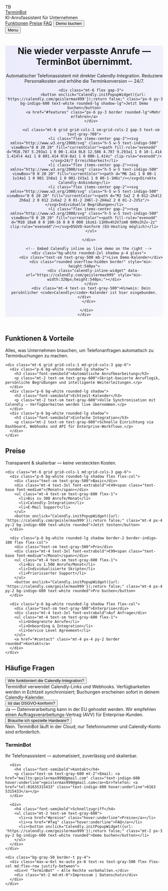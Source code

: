 <!--
  terminbot-landing.html
  Fertige Single-File Landingpage für deinen TerminBot.
  Anleitung:
  1) Dein echter Calendly-Link ist bereits eingebaut: https://calendly.com/geislermax999
  2) Push die Datei zu GitHub (z.B. repository root). Auf GitHub Pages als Branch gh-pages oder main deployen.
  3) Optional: Passe Farben/Logo/Copy an.

  Technologien:
  - Tailwind CSS via CDN (schnelles Prototyping)
  - Calendly Inline-Widget + Popup
  - Responsives Layout, FAQ-Accordion
-->

<!doctype html>
<html lang="de">
<head>
  <meta charset="utf-8" />
  <meta name="viewport" content="width=device-width,initial-scale=1" />
  <title>TerminBot — KI-Telefonassistent für Unternehmen</title>
  <meta name="description" content="TerminBot — Ihr virtueller Telefonassistent, 24/7. Automatische Terminvergabe per Anruf, Calendly-Integration, DSGVO-freundlich." />

  <!-- Tailwind CDN (Play) -->
  <script src="https://cdn.tailwindcss.com"></script>

  <!-- Calendly widget -->
  <link href="https://assets.calendly.com/assets/external/widget.css" rel="stylesheet">
  <script src="https://assets.calendly.com/assets/external/widget.js" type="text/javascript"></script>

  <style>
    /* Kleine, gezielte Ergänzungen zu Tailwind */
    .hero-bg{
      background-image: linear-gradient(120deg, rgba(99,102,241,0.12), rgba(99,102,241,0.04));
    }
    .glass{
      background: rgba(255,255,255,0.6);
      backdrop-filter: blur(6px);
    }
  </style>
</head>
<body class="antialiased text-gray-800 bg-gray-50">

  <!-- NAV -->
  <nav class="max-w-6xl mx-auto px-6 py-5 flex items-center justify-between">
    <div class="flex items-center gap-3">
      <div class="w-10 h-10 rounded-lg bg-indigo-600 flex items-center justify-center text-white font-bold">TB</div>
      <div>
        <a href="#" class="font-semibold text-xl">TerminBot</a>
        <div class="text-xs text-gray-500">KI-Anrufassistent für Unternehmen</div>
      </div>
    </div>
    <div class="hidden md:flex items-center gap-4">
      <a href="#features" class="hover:underline">Funktionen</a>
      <a href="#preise" class="hover:underline">Preise</a>
      <a href="#faq" class="hover:underline">FAQ</a>
      <button onclick="Calendly.initPopupWidget({url: 'https://calendly.com/geislermax999'});return false;" class="ml-2 px-4 py-2 bg-indigo-600 text-white rounded-lg shadow">Demo buchen</button>
    </div>
    <div class="md:hidden">
      <button id="mobile-menu-btn" class="px-3 py-2 border rounded">Menu</button>
    </div>
  </nav>

  <!-- HERO -->
  <header class="hero-bg">
    <div class="max-w-6xl mx-auto px-6 py-14">
      <div class="grid grid-cols-1 md:grid-cols-2 gap-10 items-center">
        <div>
          <h1 class="text-4xl md:text-5xl font-extrabold leading-tight">Nie wieder verpasste Anrufe — <span class="text-indigo-600">TerminBot</span> übernimmt.</h1>
          <p class="mt-4 text-lg text-gray-600">Automatischer Telefonassistent mit direkter Calendly-Integration. Reduziere Personalkosten und erhöhe die Terminkonversion — 24/7.</p>

          <div class="mt-6 flex gap-3">
            <button onclick="Calendly.initPopupWidget({url: 'https://calendly.com/geislermax999'});return false;" class="px-6 py-3 bg-indigo-600 text-white rounded-lg shadow-lg">Jetzt Demo buchen</button>
            <a href="#features" class="px-6 py-3 border rounded-lg">Mehr erfahren</a>
          </div>

          <ul class="mt-6 grid grid-cols-1 sm:grid-cols-2 gap-3 text-sm text-gray-700">
            <li class="flex items-center gap-2"><svg xmlns="http://www.w3.org/2000/svg" class="h-5 w-5 text-indigo-500" viewBox="0 0 20 20" fill="currentColor"><path fill-rule="evenodd" d="M16.707 5.293a1 1 0 00-1.414 0L8 12.586 4.707 9.293a1 1 0 10-1.414 1.414l4 4a1 1 0 001.414 0l8-8a1 1 0 000-1.414z" clip-rule="evenodd"/></svg>24/7 Erreichbarkeit</li>
            <li class="flex items-center gap-2"><svg xmlns="http://www.w3.org/2000/svg" class="h-5 w-5 text-indigo-500" viewBox="0 0 20 20" fill="currentColor"><path d="M6 2a1 1 0 00-1 1v14a1 1 0 001 1h8a1 1 0 001-1V3a1 1 0 00-1-1H6z"/></svg>Direkte Calendly-Anbindung</li>
            <li class="flex items-center gap-2"><svg xmlns="http://www.w3.org/2000/svg" class="h-5 w-5 text-indigo-500" viewBox="0 0 20 20" fill="currentColor"><path d="M2 5a2 2 0 012-2h4l2 2h6a2 2 0 012 2v6a2 2 0 01-2 2H6l-2-2H4a2 2 0 01-2-2V5z"/></svg>Individuelle Begrüßungen</li>
            <li class="flex items-center gap-2"><svg xmlns="http://www.w3.org/2000/svg" class="h-5 w-5 text-indigo-500" viewBox="0 0 20 20" fill="currentColor"><path fill-rule="evenodd" d="M10 18a8 8 0 100-16 8 8 0 000 16zm1-11H9v4h2V7zm0 6H9v2h2v-2z" clip-rule="evenodd"/></svg>DSGVO-konform (EU-Hosting möglich)</li>
          </ul>

        </div>

        <!-- Embed Calendly inline as live demo on the right -->
        <div class="bg-white rounded-2xl shadow p-4 glass">
          <div class="text-sm text-gray-500 mb-2">Live Demo-Kalender</div>
          <div class="rounded overflow-hidden border" style="min-height:540px">
            <div class="calendly-inline-widget" data-url="https://calendly.com/geislermax999" style="min-width:320px;height:540px;"></div>
          </div>
          <div class="mt-4 text-xs text-gray-500">Hinweis: Dein persönlicher <code>Calendly</code>-Kalender ist hier eingebunden.</div>
        </div>

      </div>
    </div>
  </header>

  <!-- FEATURES -->
  <section id="features" class="max-w-6xl mx-auto px-6 py-12">
    <h2 class="text-2xl font-bold">Funktionen & Vorteile</h2>
    <p class="mt-2 text-gray-600">Alles, was Unternehmen brauchen, um Telefonanfragen automatisch zu Terminbuchungen zu machen.</p>

    <div class="mt-6 grid grid-cols-1 md:grid-cols-3 gap-6">
      <div class="p-6 bg-white rounded-lg shadow">
        <h3 class="font-semibold">Automatische Anrufbearbeitung</h3>
        <p class="mt-2 text-sm text-gray-600">Skript-basierte Anruflogik, persönliche Begrüßungen und intelligente Weiterleitungen.</p>
      </div>
      <div class="p-6 bg-white rounded-lg shadow">
        <h3 class="font-semibold">Echtzeit-Kalender</h3>
        <p class="mt-2 text-sm text-gray-600">Volle Synchronisation mit Calendly — Verfügbarkeiten werden live übernommen.</p>
      </div>
      <div class="p-6 bg-white rounded-lg shadow">
        <h3 class="font-semibold">Einfache Integration</h3>
        <p class="mt-2 text-sm text-gray-600">Schnelle Einrichtung via Dashboard, Webhooks und API für Enterprise-Workflows.</p>
      </div>
    </div>
  </section>

  <!-- PRICING -->
  <section id="preise" class="max-w-6xl mx-auto px-6 py-10">
    <h2 class="text-2xl font-bold">Preise</h2>
    <p class="mt-2 text-gray-600">Transparent & skalierbar — keine versteckten Kosten.</p>

    <div class="mt-6 grid grid-cols-1 md:grid-cols-3 gap-6">
      <div class="p-6 bg-white rounded-lg shadow flex flex-col">
        <div class="text-sm text-gray-500">Basic</div>
        <div class="mt-4 text-3xl font-extrabold">€49<span class="text-base font-medium">/Monat</span></div>
        <ul class="mt-4 text-sm text-gray-600 flex-1">
          <li>Bis zu 300 Anrufe/Monat</li>
          <li>Calendly-Integration</li>
          <li>E-Mail Support</li>
        </ul>
        <button onclick="Calendly.initPopupWidget({url: 'https://calendly.com/geislermax999'});return false;" class="mt-4 px-4 py-2 bg-indigo-600 text-white rounded">Jetzt testen</button>
      </div>

      <div class="p-6 bg-white rounded-lg shadow border-2 border-indigo-100 flex flex-col">
        <div class="text-sm text-gray-500">Pro</div>
        <div class="mt-4 text-3xl font-extrabold">€99<span class="text-base font-medium">/Monat</span></div>
        <ul class="mt-4 text-sm text-gray-600 flex-1">
          <li>Bis zu 1.500 Anrufe/Monat</li>
          <li>Individualisierte Skripte</li>
          <li>Priorisierter Support</li>
        </ul>
        <button onclick="Calendly.initPopupWidget({url: 'https://calendly.com/geislermax999'});return false;" class="mt-4 px-4 py-2 bg-indigo-600 text-white rounded">Pro buchen</button>
      </div>

      <div class="p-6 bg-white rounded-lg shadow flex flex-col">
        <div class="text-sm text-gray-500">Enterprise</div>
        <div class="mt-4 text-3xl font-extrabold">Auf Anfrage</div>
        <ul class="mt-4 text-sm text-gray-600 flex-1">
          <li>Unbegrenzte Anrufe</li>
          <li>Onboarding & Integration</li>
          <li>Service Level Agreement</li>
        </ul>
        <a href="#contact" class="mt-4 px-4 py-2 border rounded">Kontakt</a>
      </div>
    </div>
  </section>

  <!-- FAQ -->
  <section id="faq" class="max-w-6xl mx-auto px-6 py-10">
    <h2 class="text-2xl font-bold">Häufige Fragen</h2>
    <div class="mt-6 space-y-3">
      <div class="bg-white p-4 rounded shadow">
        <button class="w-full text-left faq-toggle font-medium">Wie funktioniert die Calendly-Integration?</button>
        <div class="faq-content mt-2 text-sm text-gray-600 hidden">TerminBot verwendet Calendly-Links und Webhooks. Verfügbarkeiten werden in Echtzeit synchronisiert; Buchungen erscheinen sofort in deinem Calendly-Kalender.</div>
      </div>
      <div class="bg-white p-4 rounded shadow">
        <button class="w-full text-left faq-toggle font-medium">Ist das DSGVO-konform?</button>
        <div class="faq-content mt-2 text-sm text-gray-600 hidden">Ja — Datenverarbeitung kann in der EU gehostet werden. Wir empfehlen einen Auftragsverarbeitungs-Vertrag (AVV) für Enterprise-Kunden.</div>
      </div>
      <div class="bg-white p-4 rounded shadow">
        <button class="w-full text-left faq-toggle font-medium">Brauche ich spezielle Hardware?</button>
        <div class="faq-content mt-2 text-sm text-gray-600 hidden">Nein. TerminBot läuft in der Cloud; nur Telefonnummer und Calendly-Konto sind erforderlich.</div>
      </div>
    </div>
  </section>

  <!-- CONTACT / FOOTER -->
  <footer id="contact" class="border-t mt-10 bg-white">
    <div class="max-w-6xl mx-auto px-6 py-10 grid grid-cols-1 md:grid-cols-3 gap-6">
      <div>
        <h3 class="font-bold text-lg">TerminBot</h3>
        <p class="text-sm text-gray-600 mt-2">Ihr Telefonassistent — automatisiert, zuverlässig und skalierbar.</p>
      </div>

      <div>
        <h4 class="font-semibold">Kontakt</h4>
        <p class="text-sm text-gray-600 mt-2">Email: <a href="mailto:geislermax999@gmail.com" class="text-indigo-600 hover:underline">geislermax999@gmail.com</a><br>Telefon: <a href="tel:01635315433" class="text-indigo-600 hover:underline">0163 5315433</a></p>
      </div>

      <div>
        <h4 class="font-semibold">Schnellzugriff</h4>
        <ul class="mt-2 text-sm text-gray-600">
          <li><a href="#preise" class="hover:underline">Preise</a></li>
          <li><a href="#faq" class="hover:underline">FAQ</a></li>
          <li><button onclick="Calendly.initPopupWidget({url: 'https://calendly.com/geislermax999'});return false;" class="mt-2 px-3 py-2 bg-indigo-600 text-white rounded">Demo buchen</button></li>
        </ul>
      </div>
    </div>

    <div class="bg-gray-50 border-t py-4">
      <div class="max-w-6xl mx-auto px-6 text-xs text-gray-500 flex flex-col md:flex-row justify-between">
        <div>© "TerminBot" — Alle Rechte vorbehalten.</div>
        <div class="mt-2 md:mt-0">Impressum | Datenschutz</div>
      </div>
    </div>
  </footer>

  <!-- Small mobile menu script -->
  <script>
    document.getElementById('mobile-menu-btn').addEventListener('click', function(){
      const nav = document.querySelector('nav div.hidden.md\\:flex');
      if(!nav) return;
      nav.classList.toggle('hidden');
    });

    // FAQ accordion
    document.querySelectorAll('.faq-toggle').forEach(btn => {
      btn.addEventListener('click', () => {
        const content = btn.nextElementSibling;
        content.classList.toggle('hidden');
      });
    });

    // Small safeguard: if Calendly isn't loaded, show friendly warning in console
    if(!window.Calendly){
      console.warn('Calendly widget lädt nicht. Stelle sicher, dass die Internetverbindung aktiv ist und die Calendly-Skripte erreichbar sind.');
    }
  </script>

</body>
</html>

